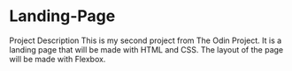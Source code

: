 # Landing-Page

Project Description
This is my second project from The Odin Project. It is a landing page that will be made with HTML and CSS. The layout of the page will be made with Flexbox. 